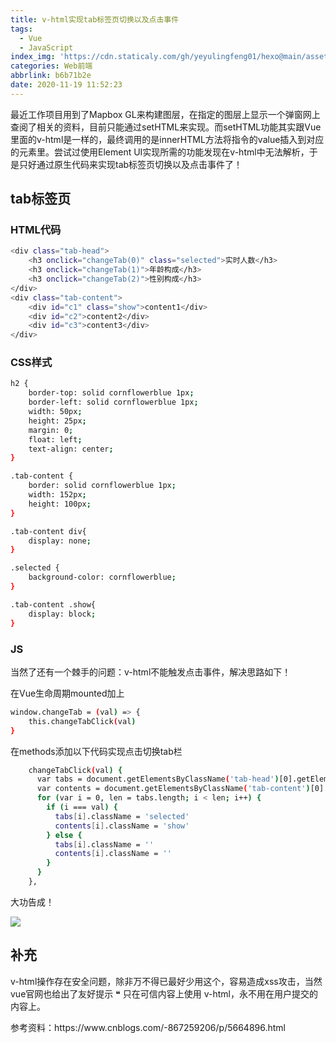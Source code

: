 ```yaml
---
title: v-html实现tab标签页切换以及点击事件
tags:
  - Vue
  - JavaScript
index_img: 'https://cdn.staticaly.com/gh/yeyulingfeng01/hexo@main/assets/cover/2022/20201117a.png'
categories: Web前端
abbrlink: b6b71b2e
date: 2020-11-19 11:52:23
---
```


最近工作项目用到了Mapbox GL来构建图层，在指定的图层上显示一个弹窗网上查阅了相关的资料，目前只能通过setHTML来实现。而setHTML功能其实跟Vue里面的v-html是一样的，最终调用的是innerHTML方法将指令的value插入到对应的元素里。尝试过使用Element UI实现所需的功能发现在v-html中无法解析，于是只好通过原生代码来实现tab标签页切换以及点击事件了！

## tab标签页

### HTML代码

``` bash
<div class="tab-head">
    <h3 onclick="changeTab(0)" class="selected">实时人数</h3>
    <h3 onclick="changeTab(1)">年龄构成</h3>
    <h3 onclick="changeTab(2)">性别构成</h3>
</div>
<div class="tab-content">
    <div id="c1" class="show">content1</div>
    <div id="c2">content2</div>
    <div id="c3">content3</div>
</div>
```

### CSS样式

``` bash
h2 {
    border-top: solid cornflowerblue 1px;
    border-left: solid cornflowerblue 1px;
    width: 50px;
    height: 25px;
    margin: 0;
    float: left;
    text-align: center;
}

.tab-content {
    border: solid cornflowerblue 1px;
    width: 152px;
    height: 100px;
}

.tab-content div{
    display: none;
}

.selected {
    background-color: cornflowerblue;
}

.tab-content .show{
    display: block;
}
```

### JS

当然了还有一个棘手的问题：v-html不能触发点击事件，解决思路如下！

在Vue生命周期mounted加上

``` bash
window.changeTab = (val) => {
    this.changeTabClick(val)
}
```

在methods添加以下代码实现点击切换tab栏

```bash
	changeTabClick(val) {
      var tabs = document.getElementsByClassName('tab-head')[0].getElementsByTagName('h3')
      var contents = document.getElementsByClassName('tab-content')[0].getElementsByTagName('div')
      for (var i = 0, len = tabs.length; i < len; i++) {
        if (i === val) {
          tabs[i].className = 'selected'
          contents[i].className = 'show'
        } else {
          tabs[i].className = ''
          contents[i].className = ''
        }
      }
    },
```

大功告成！

![](https://cdn.staticaly.com/gh/yeyulingfeng01/hexo@main/assets/cover/2022/20201119140356.png)

## 补充

v-html操作存在安全问题，除非万不得已最好少用这个，容易造成xss攻击，当然vue官网也给出了友好提示 ❝ 只在可信内容上使用 v-html，永不用在用户提交的内容上。

<p class="note note-primary">参考资料：https://www.cnblogs.com/-867259206/p/5664896.html</p>